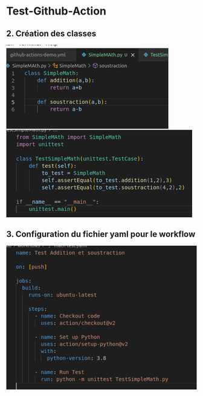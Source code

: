 # Test-Github-Action

## 2. Création des classes

![](simplemath.png)
![](test.png)


## 3. Configuration du fichier yaml pour le workflow

![](yaml.png)